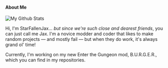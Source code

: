 #### About Me
![My Github Stats](https://github-readme-stats.vercel.app/api?username=starfallenjax&show_icons=true&theme=tokyonight)

<!---
StarFallenJax is a ✨ special ✨ repository because its `README.md` (this file) appears on your GitHub profile.
You can click the Preview link to take a look at your changes.
--->
Hi, I'm StarFallenJax... *but since we're such close and dearest friends*, you can just call me Jax. I'm a novice modder and coder that likes to make random projects — and mostly fail — but when they do work, it's always grand ol' time! 

Currently, I'm working on my new Enter the Gungeon mod, B.U.R.G.E.R., which you can find in my repositories. 

